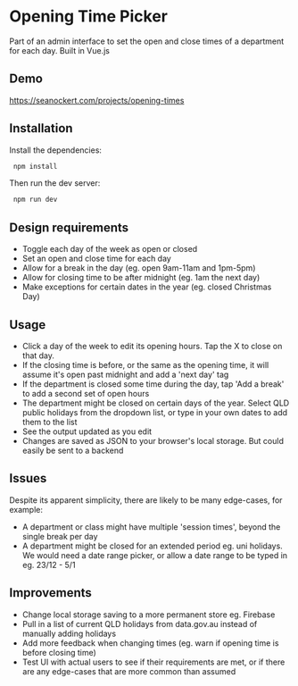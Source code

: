 # Opening Time Picker
Part of an admin interface to set the open and close times of a department for each day. 
Built in Vue.js

## Demo
https://seanockert.com/projects/opening-times

## Installation
Install the dependencies:
``` js
 npm install
```
Then run the dev server:
``` js
 npm run dev
```

## Design requirements
- Toggle each day of the week as open or closed
- Set an open and close time for each day
- Allow for a break in the day (eg. open 9am-11am and 1pm-5pm)
- Allow for closing time to be after midnight (eg. 1am the next day)
- Make exceptions for certain dates in the year (eg. closed Christmas Day)

## Usage
- Click a day of the week to edit its opening hours. Tap the X to close on that day.</li>
- If the closing time is before, or the same as the opening time, it will assume it's open past midnight and add a 'next day' tag
- If the department is closed some time during the day, tap 'Add a break' to add a second set of open hours
- The department might be closed on certain days of the year. Select QLD public holidays from the dropdown list, or type in your own dates to add them to the list
- See the output updated as you edit
- Changes are saved as JSON to your browser's local storage. But could easily be sent to a backend 

## Issues
Despite its apparent simplicity, there are likely to be many edge-cases, for example:

- A department or class might have multiple 'session times', beyond the single break per day
- A department might be closed for an extended period eg. uni holidays. We would need a date range picker, or allow a date range to be typed in eg. 23/12 - 5/1

## Improvements
- Change local storage saving to a more permanent store eg. Firebase
- Pull in a list of current QLD holidays from data.gov.au instead of manually adding holidays
- Add more feedback when changing times (eg. warn if opening time is before closing time)
- Test UI with actual users to see if their requirements are met, or if there are any edge-cases that are more common than assumed
